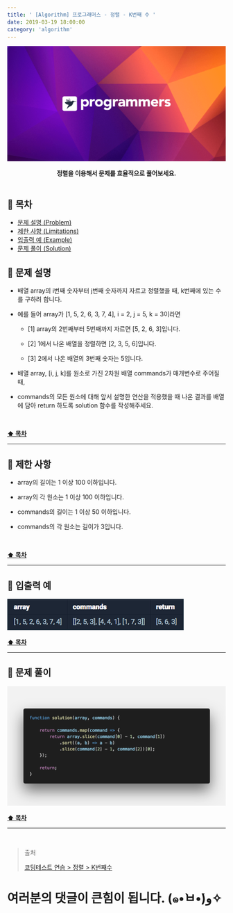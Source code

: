 ```yaml
---
title: ' [Algorithm] 프로그래머스 - 정렬 - K번째 수 '
date: 2019-03-19 18:00:00
category: 'algorithm'
---
```


![](../images/logo.2.png)

<center><strong>정렬을 이용해서 문제를 효율적으로 풀어보세요.</strong></center>

<br />

## **💎 목차**
  * [문제 설명 (Problem)](#-문제-설명)
  * [제한 사항 (Limitations)](#-제한-사항)
  * [입출력 예 (Example)](#-입출력-예)
  * [문제 풀이 (Solution)](#-문제-풀이)

## **📕 문제 설명**

- 배열 array의 i번째 숫자부터 j번째 숫자까지 자르고 정렬했을 때, k번째에 있는 수를 구하려 합니다.

- 예를 들어 array가 [1, 5, 2, 6, 3, 7, 4], i = 2, j = 5, k = 3이라면
    
    - [1] array의 2번째부터 5번째까지 자르면 [5, 2, 6, 3]입니다.

    - [2] 1에서 나온 배열을 정렬하면 [2, 3, 5, 6]입니다.

    - [3] 2에서 나온 배열의 3번째 숫자는 5입니다.

- 배열 array, [i, j, k]를 원소로 가진 2차원 배열 commands가 매개변수로 주어질 때, 

- commands의 모든 원소에 대해 앞서 설명한 연산을 적용했을 때 나온 결과를 배열에 담아 return 하도록 solution 함수를 작성해주세요.

<br />

**[⬆ 목차](#-목차)**

---

## **🔖 제한 사항**

- array의 길이는 1 이상 100 이하입니다.

- array의 각 원소는 1 이상 100 이하입니다.

- commands의 길이는 1 이상 50 이하입니다.

- commands의 각 원소는 길이가 3입니다.

<br />

**[⬆ 목차](#-목차)**

---

## **📙 입출력 예**

![](../images/sort/1.example.png)
<br />

**[⬆ 목차](#-목차)**

---

## **📘 문제 풀이**

![](../images/sort/1.solution.png)
<br />

**[⬆ 목차](#-목차)**

---

<br />

> 출처
>
> <a href="https://programmers.co.kr/learn/courses/30/lessons/42748" target="_blank">코딩테스트 연습 > 정렬 > K번째수</a>

# 여러분의 댓글이 큰힘이 됩니다. (๑•̀ㅂ•́)و✧
